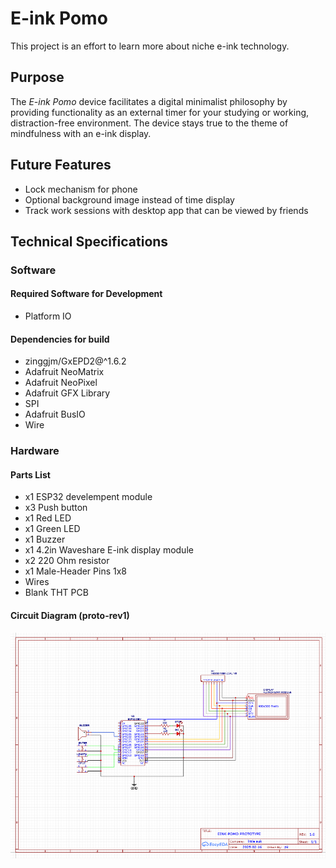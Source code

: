 # E-ink Pomo
This project is an effort to learn more about niche e-ink technology. 

## Purpose
The _E-ink Pomo_ device facilitates a digital minimalist philosophy by providing functionality as an external timer for your studying or working, distraction-free environment. The device stays true to the theme of mindfulness with an e-ink display.


## Future Features
- Lock mechanism for phone
- Optional background image instead of time display
- Track work sessions with desktop app that can be viewed by friends

## Technical Specifications  

### Software

#### Required Software for Development
- Platform IO

#### Dependencies for build
- zinggjm/GxEPD2@^1.6.2
- Adafruit NeoMatrix
- Adafruit NeoPixel
- Adafruit GFX Library
- SPI
- Adafruit BusIO
- Wire

### Hardware 
#### Parts List  
- x1 ESP32 develempent module
- x3 Push button
- x1 Red LED
- x1 Green LED
- x1 Buzzer
- x1 4.2in Waveshare E-ink display module
- x2 220 Ohm resistor
- x1 Male-Header Pins 1x8
- Wires
- Blank THT PCB

#### Circuit Diagram  (proto-rev1)

![Circuit Diagram](https://github.com/patrickkosierb/eink_esp/blob/main/doc/eink-pomo_circuit-prototype.png)
